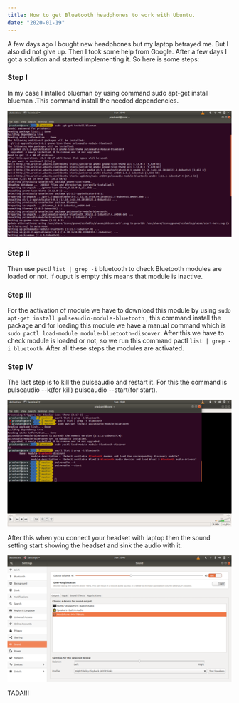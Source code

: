 ```yaml
---
title: How to get Bluetooth headphones to work with Ubuntu.
date: "2020-01-19"
---
```


A few days ago I bought new headphones but my laptop betrayed me. But I also did not give up. Then I took some help from Google. After a few days I got a solution and started implementing it. So here is some steps:

### Step I

In my case I intalled blueman by using command sudo apt-get install blueman .This command install the needed dependencies.

![step1](./blue.png)

### Step II

Then use pactl ``` list | grep -i ``` bluetooth to check Bluetooth modules are loaded or not. If ouput is empty this means that module is inactive.

### Step III

For the activation of module we have to download this module by using ```sudo apt-get install pulseaudio-module-bluetooth``` , this command install the package and for loading this module we have a manual command which is ```sudo pactl load-module module-bluetooth-discover```. After this we have to check module is loaded or not, so we run this command pactl ```list | grep -i bluetooth```. After all these steps the modules are activated.

### Step IV

The last step  is to kill the pulseaudio and restart it. For this the command is pulseaudio --k(for kill) pulseaudio --start(for start).

![step4](./blue2.png)

After this when you connect your headset with laptop then the sound setting start showing the headset and sink the audio with it.

![step5](./blue3.png)

TADA!!!